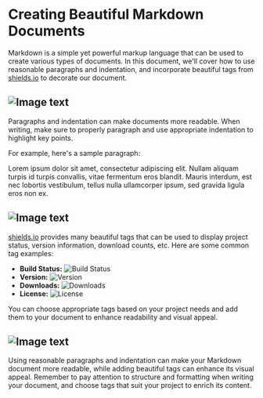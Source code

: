 # Creating Beautiful Markdown Documents

Markdown is a simple yet powerful markup language that can be used to create various types of documents. In this document, we'll cover how to use reasonable paragraphs and indentation, and incorporate beautiful tags from [shields.io](https://shields.io/) to decorate our document.

## ![Image text](https://img.shields.io/badge/Use%20paragtaph%20-blue?style=for-the-badge&logo=javascript)

Paragraphs and indentation can make documents more readable. When writing, make sure to properly paragraph and use appropriate indentation to highlight key points.

For example, here's a sample paragraph:

Lorem ipsum dolor sit amet, consectetur adipiscing elit. Nullam aliquam turpis id turpis convallis, vitae fermentum eros blandit. Mauris interdum, est nec lobortis vestibulum, tellus nulla ullamcorper ipsum, sed gravida ligula eros non ex.

## ![Image text](https://img.shields.io/badge/Beautiful%20Tags%20-red?style=for-the-badge&logo=javascript)
[shields.io](https://shields.io/) provides many beautiful tags that can be used to display project status, version information, download counts, etc. Here are some common tag examples:

- **Build Status:** ![Build Status](https://img.shields.io/badge/Build-Passing-brightgreen)
- **Version:** ![Version](https://img.shields.io/badge/Version-1.0-blue)
- **Downloads:** ![Downloads](https://img.shields.io/badge/Downloads-100K-orange)
- **License:** ![License](https://img.shields.io/badge/License-MIT-yellow)

You can choose appropriate tags based on your project needs and add them to your document to enhance readability and visual appeal.

## ![Image text](https://img.shields.io/badge/Conclusion-yellow?style=for-the-badge&logo=bitcoin)
Using reasonable paragraphs and indentation can make your Markdown document more readable, while adding beautiful tags can enhance its visual appeal. Remember to pay attention to structure and formatting when writing your document, and choose tags that suit your project to enrich its content.
